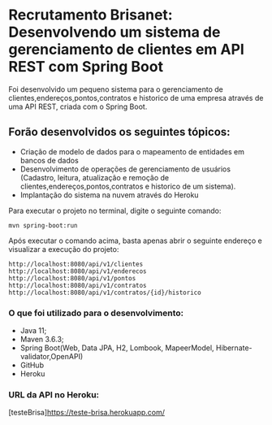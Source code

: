 # Recrutamento Brisanet: Desenvolvendo um sistema de gerenciamento de clientes em API REST com Spring Boot

Foi desenvolvido um pequeno sistema para o gerenciamento de clientes,endereços,pontos,contratos e historico de uma empresa através de uma API REST, criada com o Spring Boot.

## Forão desenvolvidos os seguintes tópicos:
 
* Criação de modelo de dados para o mapeamento de entidades em bancos de dados
* Desenvolvimento de operações de gerenciamento de usuários (Cadastro, leitura, atualização e remoção de clientes,endereços,pontos,contratos e historico de um sistema).
* Implantação do sistema na nuvem através do Heroku

Para executar o projeto no terminal, digite o seguinte comando:

```shell script
mvn spring-boot:run 
```
Após executar o comando acima, basta apenas abrir o seguinte endereço e visualizar a execução do projeto:

```
http://localhost:8080/api/v1/clientes
http://localhost:8080/api/v1/enderecos
http://localhost:8080/api/v1/pontos
http://localhost:8080/api/v1/contratos
http://localhost:8080/api/v1/contratos/{id}/historico
```


### O que foi utilizado para o desenvolvimento:

* Java 11;
* Maven 3.6.3;
* Spring Boot(Web, Data JPA, H2, Lombook, MapeerModel, Hibernate-validator,OpenAPI)
* GitHub
* Heroku

### URL da API no Heroku:

[testeBrisa]https://teste-brisa.herokuapp.com/

